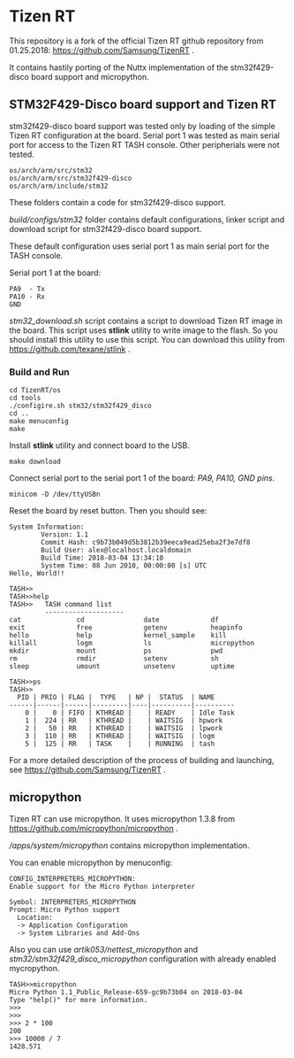 # Tizen RT

This repository is a fork of the official Tizen RT github repository from 01.25.2018: https://github.com/Samsung/TizenRT .

It contains hastily porting of the Nuttx implementation of the stm32f429-disco board support and micropython.

## STM32F429-Disco board support and Tizen RT

stm32f429-disco board support was tested only by loading of the simple Tizen RT configuration at the board. Serial port 1 was tested as main serial port for access to the Tizen RT TASH console. Other peripherials were not tested.

```
os/arch/arm/src/stm32
os/arch/arm/src/stm32f429-disco
os/arch/arm/include/stm32
```

These folders contain a code for stm32f429-disco support. 

*build/configs/stm32* folder contains default configurations, linker script and download script for stm32f429-disco board support.

These default configuration uses serial port 1 as main serial port for the TASH console.

Serial port 1 at the board:

```
PA9  - Tx
PA10 - Rx
GND
```

*stm32_download.sh* script contains a script to download Tizen RT image in the board. This script uses **stlink** utility to write image to the flash. So you should install this utility to use this script. You can download this utility from https://github.com/texane/stlink .


### Build and Run

```
cd TizenRT/os
cd tools
./configire.sh stm32/stm32f429_disco
cd ..
make menuconfig
make
```

Install **stlink** utility and connect board to the USB.

```
make download
```

Connect serial port to the serial port 1 of the board: *PA9, PA10, GND pins*.

```
minicom -D /dev/ttyUSBn
```

Reset the board by reset button. Then you should see:

```
System Information:
        Version: 1.1
        Commit Hash: c9b73b049d5b3812b39eeca9ead25eba2f3e7df8
        Build User: alex@localhost.localdomain
        Build Time: 2018-03-04 13:34:10
        System Time: 08 Jun 2010, 00:00:00 [s] UTC 
Hello, World!!

TASH>>
TASH>>help
TASH>>   TASH command list 
         --------------------
cat              cd               date             df               
exit             free             getenv           heapinfo         
hello            help             kernel_sample    kill             
killall          logm             ls               micropython      
mkdir            mount            ps               pwd              
rm               rmdir            setenv           sh               
sleep            umount           unsetenv         uptime           

TASH>>ps
TASH>>
  PID | PRIO | FLAG |  TYPE   | NP |  STATUS  | NAME
------|------|------|---------|----|----------|----------
    0 |    0 | FIFO | KTHREAD |    | READY    | Idle Task
    1 |  224 | RR   | KTHREAD |    | WAITSIG  | hpwork
    2 |   50 | RR   | KTHREAD |    | WAITSIG  | lpwork
    3 |  110 | RR   | KTHREAD |    | WAITSIG  | logm
    5 |  125 | RR   | TASK    |    | RUNNING  | tash

```


For a more detailed description of the process of building and launching, see https://github.com/Samsung/TizenRT .


## micropython

Tizen RT can use micropython. It uses micropython 1.3.8 from https://github.com/micropython/micropython .

*/apps/system/micropython* contains micropython implementation.

You can enable micropython by menuconfig:

```
CONFIG_INTERPRETERS_MICROPYTHON:
Enable support for the Micro Python interpreter

Symbol: INTERPRETERS_MICROPYTHON 
Prompt: Micro Python support
  Location:
  -> Application Configuration
  -> System Libraries and Add-Ons
```

Also you can use *artik053/nettest_micropython* and *stm32/stm32f429_disco_micropython* configuration with already enabled mycropython.


```
TASH>>micropython
Micro Python 1.1_Public_Release-659-gc9b73b04 on 2018-03-04
Type "help()" for more information.
>>> 
>>> 
>>> 2 * 100
200 
>>> 10000 / 7
1428.571

```
